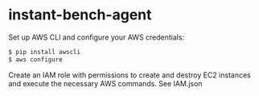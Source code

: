 # instant-bench-agent

Set up AWS CLI and configure your AWS credentials:

```bash
$ pip install awscli
$ aws configure
```

Create an IAM role with permissions to create and destroy EC2 instances and execute the necessary AWS commands. See IAM.json
